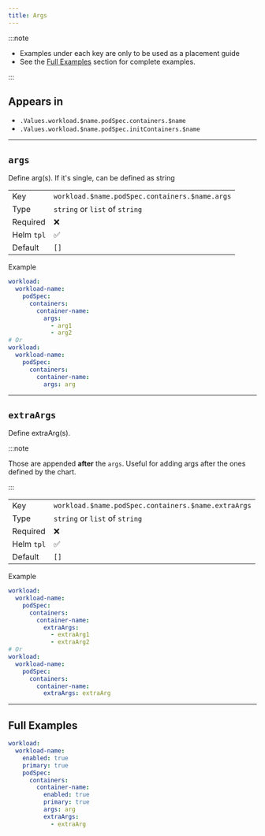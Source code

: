 ```yaml
---
title: Args
---
```


:::note

- Examples under each key are only to be used as a placement guide
- See the [Full Examples](/general/common/container/args#full-examples) section for complete examples.

:::

## Appears in

- `.Values.workload.$name.podSpec.containers.$name`
- `.Values.workload.$name.podSpec.initContainers.$name`

---

## `args`

Define arg(s). If it's single, can be defined as string

|            |                                                |
| ---------- | ---------------------------------------------- |
| Key        | `workload.$name.podSpec.containers.$name.args` |
| Type       | `string` or `list` of `string`                 |
| Required   | ❌                                             |
| Helm `tpl` | ✅                                             |
| Default    | `[]`                                           |

Example

```yaml
workload:
  workload-name:
    podSpec:
      containers:
        container-name:
          args:
            - arg1
            - arg2
# Or
workload:
  workload-name:
    podSpec:
      containers:
        container-name:
          args: arg
```

---

## `extraArgs`

Define extraArg(s).

:::note

Those are appended **after** the `args`.
Useful for adding args after the ones defined by the chart.

:::

|            |                                                     |
| ---------- | --------------------------------------------------- |
| Key        | `workload.$name.podSpec.containers.$name.extraArgs` |
| Type       | `string` or `list` of `string`                      |
| Required   | ❌                                                  |
| Helm `tpl` | ✅                                                  |
| Default    | `[]`                                                |

Example

```yaml
workload:
  workload-name:
    podSpec:
      containers:
        container-name:
          extraArgs:
            - extraArg1
            - extraArg2
# Or
workload:
  workload-name:
    podSpec:
      containers:
        container-name:
          extraArgs: extraArg
```

---

## Full Examples

```yaml
workload:
  workload-name:
    enabled: true
    primary: true
    podSpec:
      containers:
        container-name:
          enabled: true
          primary: true
          args: arg
          extraArgs:
            - extraArg
```
